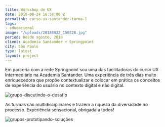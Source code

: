 ```yaml
---
title: Workshop de UX
date: 2018-08-24 16:58:00 Z
permalink: curso-ux-santander-turma-1
tags:
- educacional
image: "/uploads/20180822_150828.jpg"
period: Desde agosto, 2018
client: Academia Santander + Springpoint
city: São Paulo
type: latest
layout: project
---
```


Em parceria com a rede Springpoint sou uma das facilitadoras do curso UX Intermediário na Academia Santander. Uma experiência de três dias muito enriquecedora que propõe contextualizar e colocar em prática os conceitos de experiência do usuário no contexto digital e não digital.

![grupo-discutindo-o-desafio](/uploads/20180821_124309.jpg)

As turmas são multidisciplinares e trazem a riqueza da diversidade no processo. Experiência sensacional, obrigada a todos! 

![grupos-prototipando-soluções](/uploads/20180822_121349.jpg)